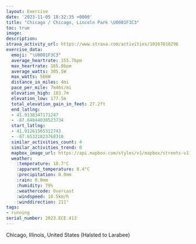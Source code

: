 ```yaml
---
layout: Exercise
date: '2023-11-05 18:32:35 +0000'
title: "Chicago / Chicago, Lincoln Park \U0001F3C3"
toc: true
image:
description:
strava_activity_url: https://www.strava.com/activities/10167018296
exercise_data:
  emoji: "\U0001F3C3"
  average_heartrate: 155.7bpm
  max_heartrate: 165.0bpm
  average_watts: 305.5W
  max_watts: 566W
  distance_in_miles: 4mi
  pace_per_mile: 7m46s/mi
  elevation_high: 183.7m
  elevation_low: 177.5m
  total_elevation_gain_in_feet: 27.2ft
  end_latlng:
  - 41.9138347171247
  - -87.64844038523734
  start_latlng:
  - 41.91261565312743
  - -87.65321823768318
  similar_activities_count: 4
  similar_activities_trend: 0
  mapbox_image_url: https://api.mapbox.com/styles/v1/mapbox/streets-v11/static/path-5+787af2-1.0(qiy~Fpm~uOC_F%40%7BAR%7BCByBEeQGcHKcBIWGKQEwA%3FICCMPgI%40kIAg%40Ga%40AeAOaEM_P%40mBMkGJu%40%40kAG_AEWK%5B%5Bi%40_%40kAI%5BIw%40E_A%40aADu%40A%7DAJ%7B%40%40%5DGeBBeBAg%40IeAI%5BeAeF%3FVAHEFuA~%40_ChAsBx%40_%40T_%40H%7B%40X%5BNiD%7C%40cF%60Am%40JeAHsBZyBb%40c%40LoE%60A_AL%7DBh%40_CTa%40%3F%5DEe%40I_%40Q_CcBQE%5BFIFEVDh%40OrA%40z%40Fh%40Pz%40FnARpA%3Fj%40P~CBz%40Av%40N%7CA%3FXS%60AAj%40JrAD%7CAXtAXS~%40WhC_%40dBC%5EIl%40%5BP%3Ff%40DHFBD%3F%7C%40HNP%40LAh%40Ej%40KxCI%5E%40RFZTn%40%5Ch%40%5ERBdCAVDDHFfC%40LD%40FA%40F%3FnCHlL%3FfDDtAEPIPARRhHG%60EHbEIxB%40%60AFn%40JJJ%3FrBWvABjBGPFJ%3F%7CAQhBGlKQnDAr%40B%5CFLPBJB%7C%40),pin-s-s+e5b22e(-87.65161,41.91401),pin-s-f+89ae00(-87.64657,41.91385)/auto/800x800?access_token=pk.eyJ1Ijoiam9zaGJlY2ttYW4iLCJhIjoiY205eWR2aDd1MWZ6djJrbXc4a3M0bWZleiJ9.XiG9OWkNcZk2QzjJbxLB4A
  weather:
    :temperature: 10.7°C
    :apparent_temperature: 8.4°C
    :precipitation: 0.0mm
    :rain: 0.0mm
    :humidity: 79%
    :weathercode: Overcast
    :windspeed: 10.5km/h
    :winddirection: 211°
tags:
- running
serial_number: 2023.ECE.413
---
```

Chicago, Illinois, United States (Halsted to Larabee)
